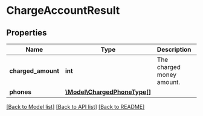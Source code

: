 # ChargeAccountResult

## Properties
Name | Type | Description | Notes
------------ | ------------- | ------------- | -------------
**charged_amount** | **int** | The charged money amount. | 
**phones** | [**\Model\ChargedPhoneType[]**](ChargedPhoneType.md) |  | [optional] 

[[Back to Model list]](../README.md#documentation-for-models) [[Back to API list]](../README.md#documentation-for-api-endpoints) [[Back to README]](../README.md)


